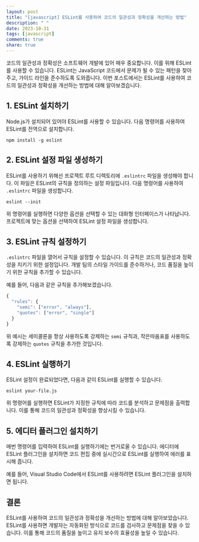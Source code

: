 ```yaml
---
layout: post
title: "[javascript] ESLint를 사용하여 코드의 일관성과 정확성을 개선하는 방법"
description: " "
date: 2023-10-31
tags: [javascript]
comments: true
share: true
---
```


코드의 일관성과 정확성은 소프트웨어 개발에 있어 매우 중요합니다. 이를 위해 ESLint를 사용할 수 있습니다. ESLint는 JavaScript 코드에서 문제가 될 수 있는 패턴을 찾아주고, 가이드 라인을 준수하도록 도와줍니다. 이번 포스트에서는 ESLint를 사용하여 코드의 일관성과 정확성을 개선하는 방법에 대해 알아보겠습니다.

## 1. ESLint 설치하기

Node.js가 설치되어 있어야 ESLint를 사용할 수 있습니다. 다음 명령어를 사용하여 ESLint를 전역으로 설치합니다.

```shell
npm install -g eslint
```

## 2. ESLint 설정 파일 생성하기

ESLint를 사용하기 위해선 프로젝트 루트 디렉토리에 `.eslintrc` 파일을 생성해야 합니다. 이 파일은 ESLint의 규칙을 정의하는 설정 파일입니다. 다음 명령어를 사용하여 `.eslintrc` 파일을 생성합니다.

```shell
eslint --init
```

위 명령어를 실행하면 다양한 옵션을 선택할 수 있는 대화형 인터페이스가 나타납니다. 프로젝트에 맞는 옵션을 선택하여 ESLint 설정 파일을 생성합니다.

## 3. ESLint 규칙 설정하기

`.eslintrc` 파일을 열어서 규칙을 설정할 수 있습니다. 이 규칙은 코드의 일관성과 정확성을 지키기 위한 설정입니다. 개발 팀의 스타일 가이드를 준수하거나, 코드 품질을 높이기 위한 규칙을 추가할 수 있습니다.

예를 들어, 다음과 같은 규칙을 추가해보겠습니다.

```javascript
{
  "rules": {
    "semi": ["error", "always"],
    "quotes": ["error", "single"]
  }
}
```

위 예시는 세미콜론을 항상 사용하도록 강제하는 `semi` 규칙과, 작은따옴표를 사용하도록 강제하는 `quotes` 규칙을 추가한 것입니다.

## 4. ESLint 실행하기

ESLint 설정이 완료되었다면, 다음과 같이 ESLint를 실행할 수 있습니다.

```shell
eslint your-file.js
```

위 명령어를 실행하면 ESLint가 지정한 규칙에 따라 코드를 분석하고 문제점을 출력합니다. 이를 통해 코드의 일관성과 정확성을 향상시킬 수 있습니다.

## 5. 에디터 플러그인 설치하기

매번 명령어를 입력하여 ESLint를 실행하기에는 번거로울 수 있습니다. 에디터에 ESLint 플러그인을 설치하면 코드 편집 중에 실시간으로 ESLint를 실행하여 에러를 표시해 줍니다.

예를 들어, Visual Studio Code에서 ESLint를 사용하려면 ESLint 플러그인을 설치하면 됩니다.

## 결론

ESLint를 사용하여 코드의 일관성과 정확성을 개선하는 방법에 대해 알아보았습니다. ESLint를 사용하면 개발자는 자동화된 방식으로 코드를 검사하고 문제점을 찾을 수 있습니다. 이를 통해 코드의 품질을 높이고 유지 보수의 효율성을 높일 수 있습니다.
